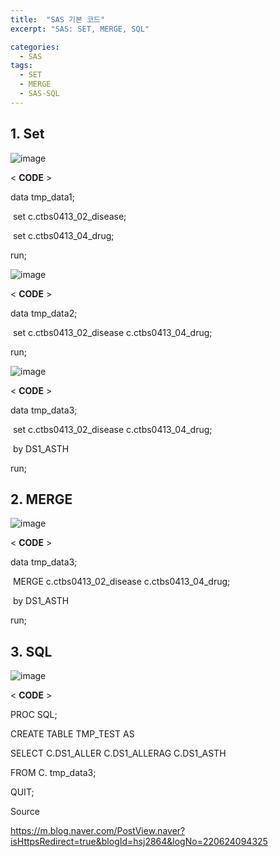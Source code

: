 ```yaml
---
title:  "SAS 기본 코드"
excerpt: "SAS: SET, MERGE, SQL"

categories:
  - SAS
tags:
  - SET
  - MERGE
  - SAS-SQL
---
```


## **1. Set**

![image](https://user-images.githubusercontent.com/78076248/125386100-ac68fc00-e3d6-11eb-8f76-cdb676efb109.png)

< **CODE** >

data tmp_data1;

​    set c.ctbs0413_02_disease;

​    set c.ctbs0413_04_drug;

run;
 
![image](https://user-images.githubusercontent.com/78076248/125386107-affc8300-e3d6-11eb-8b7f-c3381000370e.png)

< **CODE** >

data tmp_data2;

​    set c.ctbs0413_02_disease c.ctbs0413_04_drug;

run;

 

![image](https://user-images.githubusercontent.com/78076248/125386166-c7d40700-e3d6-11eb-8ef1-1882963d59f1.png)

< **CODE** >

data tmp_data3;

​    set c.ctbs0413_02_disease c.ctbs0413_04_drug;

​    by DS1_ASTH

run;


## **2. MERGE**

![image](https://user-images.githubusercontent.com/78076248/125386154-c276bc80-e3d6-11eb-955c-c7be88e8c9cc.png)

< **CODE** >

data tmp_data3;

​    MERGE c.ctbs0413_02_disease c.ctbs0413_04_drug;

​    by DS1_ASTH

run;


## **3. SQL**

![image](https://user-images.githubusercontent.com/78076248/125386182-d02c4200-e3d6-11eb-8a48-7d9ea2b50934.png)

< **CODE** >

PROC SQL;

CREATE TABLE TMP_TEST AS

SELECT C.DS1_ALLER C.DS1_ALLERAG C.DS1_ASTH

FROM C. tmp_data3;

QUIT;


Source

https://m.blog.naver.com/PostView.naver?isHttpsRedirect=true&blogId=hsj2864&logNo=220624094325
